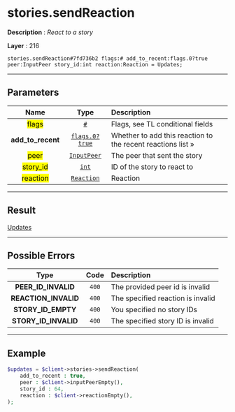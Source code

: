# stories.sendReaction

**Description** : *React to a story*

**Layer** : 216

```tl
stories.sendReaction#7fd736b2 flags:# add_to_recent:flags.0?true peer:InputPeer story_id:int reaction:Reaction = Updates;
```

---

## Parameters

| Name | Type | Description |
| :---: | :---: | :--- |
| <mark>flags</mark> | [`#`](type/#) | Flags, see TL conditional fields |
| **add_to_recent** | [`flags.0?true`](type/true) | Whether to add this reaction to the recent reactions list » |
| <mark>peer</mark> | [`InputPeer`](type/InputPeer) | The peer that sent the story |
| <mark>story_id</mark> | [`int`](type/int) | ID of the story to react to |
| <mark>reaction</mark> | [`Reaction`](type/Reaction) | Reaction |

---

## Result

[Updates](type/Updates)

---

## Possible Errors

| Type | Code | Description |
| :---: | :---: | :--- |
| **PEER_ID_INVALID** | `400` | The provided peer id is invalid |
| **REACTION_INVALID** | `400` | The specified reaction is invalid |
| **STORY_ID_EMPTY** | `400` | You specified no story IDs |
| **STORY_ID_INVALID** | `400` | The specified story ID is invalid |

---

## Example

```php
$updates = $client->stories->sendReaction(
	add_to_recent : true,
	peer : $client->inputPeerEmpty(),
	story_id : 64,
	reaction : $client->reactionEmpty(),
);
```
